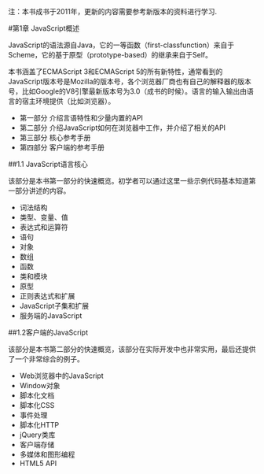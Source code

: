 注：本书成书于2011年，更新的内容需要参考新版本的资料进行学习.

#第1章 JavaScript概述

JavaScript的语法源自Java，它的一等函数（first-classfunction）来自于Scheme，它的基于原型（prototype-based）的继承来自于Self。

本书涵盖了ECMAScript 3和ECMAScript 5的所有新特性，通常看到的JavaScript版本号是Mozilla的版本号，各个浏览器厂商也有自己的解释器的版本号，比如Google的V8引擎最新版本号为3.0（成书的时候）。语言的输入输出由语言的宿主环境提供（比如浏览器）。

- 第一部分 介绍言语特性和少量内置的API
- 第二部分 介绍JavaScript如何在浏览器中工作，并介绍了相关的API
- 第三部分 核心参考手册
- 第四部分 客户端的参考手册

##1.1 JavaScript语言核心

该部分是本书第一部分的快速概览。初学者可以通过这里一些示例代码基本知道第一部分讲述的内容。

- 词法结构
- 类型、变量、值
- 表达式和运算符
- 语句
- 对象
- 数组
- 函数
- 类和模块
- 原型
- 正则表达式和扩展
- JavaScript子集和扩展
- 服务端的JavaScript

##1.2客户端的JavaScript

该部分是本书第二部分的快速概览，该部分在实际开发中也非常实用，最后还提供了一个非常综合的例子。

- Web浏览器中的JavaScript
- Window对象
- 脚本化文档
- 脚本化CSS
- 事件处理
- 脚本化HTTP
- jQuery类库
- 客户端存储
- 多媒体和图形编程
- HTML5 API

